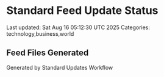 # Standard Feed Update Status
Last updated: Sat Aug 16 05:12:30 UTC 2025
Categories: technology,business,world

## Feed Files Generated

Generated by Standard Updates Workflow
